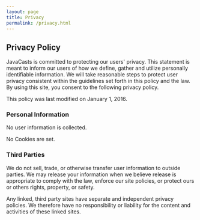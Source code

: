 ```yaml
---
layout: page
title: Privacy
permalink: /privacy.html
---
```


## Privacy Policy

JavaCasts is committed to protecting our users' privacy. This statement
is meant to inform our users of how we define, gather and utilize
personally identifiable information. We will take reasonable steps to
protect user privacy consistent within the guidelines set forth in this
policy and the law. By using this site, you consent to the following
privacy policy.

This policy was last modified on January 1, 2016.

### Personal Information

No user information is collected.

No Cookies are set.

### Third Parties

We do not sell, trade, or otherwise transfer user information to outside
parties. We may release your information when we believe release is
appropriate to comply with the law, enforce our site policies, or
protect ours or others rights, property, or safety.

Any linked, third party sites have separate and independent privacy
policies. We therefore have no responsibility or liability for the
content and activities of these linked sites.
